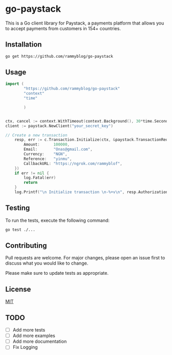 # go-paystack

This is a Go client library for Paystack, a payments platform that allows you to accept payments from customers in 154+ countries.

## Installation

```bash
go get https://github.com/rammyblog/go-paystack
```

## Usage

```go
import (
        "https://github.com/rammyblog/go-paystack"
        "context"
        "time"

        )


ctx, cancel := context.WithTimeout(context.Background(), 30*time.Second)
client := paystack.NewClient("your_secret_key")

// Create a new transaction
	resp, err := c.Transaction.Initialize(ctx, &paystack.TransactionRequest{
		Amount:      100000,
		Email:       "Onas@gmail.com",
		Currency:    "NGN",
		Reference:   "yinmu",
		CallbackURL: "https://ngrok.com/rammyblof",
	})
	if err != nil {
		log.Fatal(err)
		return
	}
	log.Printf("\n Initialize transaction \n-%+v\n", resp.AuthorizationURL)
```

## Testing

To run the tests, execute the following command:

```bash
go test ./...
```

## Contributing

Pull requests are welcome. For major changes, please open an issue first to discuss what you would like to change.

Please make sure to update tests as appropriate.

## License

[MIT](https://choosealicense.com/licenses/mit/)

## TODO

- [ ] Add more tests
- [ ] Add more examples
- [ ] Add more documentation
- [ ] Fix Logging
